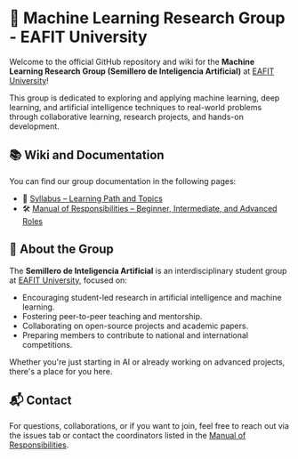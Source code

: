 # 🌱 Machine Learning Research Group - EAFIT University

Welcome to the official GitHub repository and wiki for the **Machine Learning Research Group (Semillero de Inteligencia Artificial)** at [EAFIT University](https://www.eafit.edu.co)!

This group is dedicated to exploring and applying machine learning, deep learning, and artificial intelligence techniques to real-world problems through collaborative learning, research projects, and hands-on development.

## 📚 Wiki and Documentation

You can find our group documentation in the following pages:

* 📖 [Syllabus – Learning Path and Topics](https://github.com/Semillero-Inteligencia-Artificial-EAFIT/WIKI/blob/main/Syllabus.md)
* 🛠️ [Manual of Responsibilities – Beginner, Intermediate, and Advanced Roles](https://github.com/Semillero-Inteligencia-Artificial-EAFIT/WIKI/blob/main/Manual.md)


## 👥 About the Group

The **Semillero de Inteligencia Artificial** is an interdisciplinary student group at [EAFIT University](https://www.eafit.edu.co), focused on:

* Encouraging student-led research in artificial intelligence and machine learning.
* Fostering peer-to-peer teaching and mentorship.
* Collaborating on open-source projects and academic papers.
* Preparing members to contribute to national and international competitions.

Whether you're just starting in AI or already working on advanced projects, there's a place for you here.

## 📬 Contact

For questions, collaborations, or if you want to join, feel free to reach out via the issues tab or contact the coordinators listed in the [Manual of Responsibilities](https://github.com/Semillero-Inteligencia-Artificial-EAFIT/WIKI/blob/main/Manual.md).

